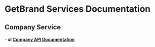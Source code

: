 # GetBrand Services Documentation

## Company Service

#### - ul [Company API Documentation](https://github.com/daniil-lab/getbrand-services-docs/blob/main/Company/Company.md)